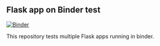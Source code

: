 ## Flask app on Binder test

[![Binder](https://mybinder.org/badge_logo.svg)](https://mybinder.org/v2/gh/carlosesreis/h5nuvola-flask-demo/master?urlpath=/proxy/5000/home)


This repository tests multiple Flask apps running in binder.